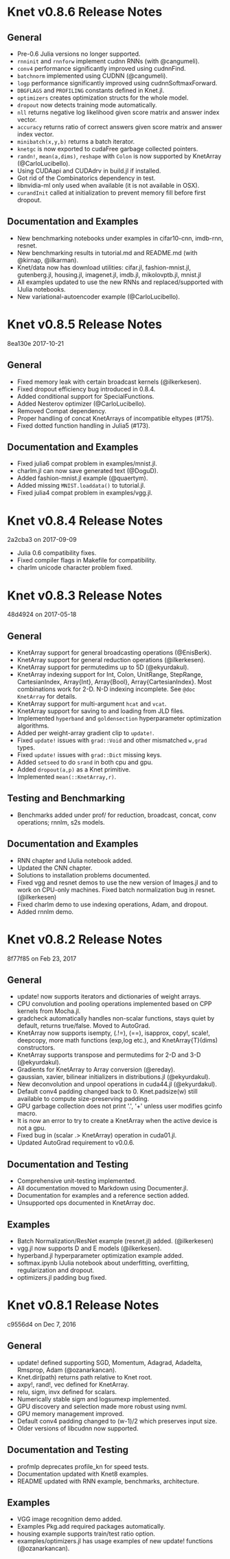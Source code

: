 Knet v0.8.6 Release Notes
=========================

General
-------
* Pre-0.6 Julia versions no longer supported.
* `rnninit` and `rnnforw` implement cudnn RNNs (with @cangumeli).
* `conv4` performance significantly improved using cudnnFind.
* `batchnorm` implemented using CUDNN (@cangumeli).
* `logp` performance significantly improved using cudnnSoftmaxForward.
* `DBGFLAGS` and `PROFILING` constants defined in Knet.jl.
* `optimizers` creates optimization structs for the whole model.
* `dropout` now detects training mode automatically.
* `nll` returns negative log likelihood given score matrix and answer index vector.
* `accuracy` returns ratio of correct answers given score matrix and answer index vector.
* `minibatch(x,y,b)` returns a batch iterator.
* `knetgc` is now exported to cudaFree garbage collected pointers.
* `randn!`, `mean(a,dims)`, `reshape` with `Colon` is now supported by KnetArray (@CarloLucibello).
* Using CUDAapi and CUDAdrv in build.jl if installed.
* Got rid of the Combinatorics dependency in test.
* libnvidia-ml only used when available (it is not available in OSX).
* `curandInit` called at initialization to prevent memory fill before first dropout.

Documentation and Examples
--------------------------
* New benchmarking notebooks under examples in cifar10-cnn, imdb-rnn, resnet.
* New benchmarking results in tutorial.md and README.md (with @kirnap, @ilkarman).
* Knet/data now has download utilities: cifar.jl, fashion-mnist.jl, gutenberg.jl, housing.jl, imagenet.jl, imdb.jl, mikolovptb.jl, mnist.jl
* All examples updated to use the new RNNs and replaced/supported with IJulia notebooks.
* New variational-autoencoder example (@CarloLucibello).


Knet v0.8.5 Release Notes
=========================
8ea130e 2017-10-21

General
-------
* Fixed memory leak with certain broadcast kernels (@ilkerkesen).
* Fixed dropout efficiency bug introduced in 0.8.4.
* Added conditional support for SpecialFunctions.
* Added Nesterov optimizer (@CarloLucibello).
* Removed Compat dependency.
* Proper handling of concat KnetArrays of incompatible eltypes (#175).
* Fixed dotted function handling in Julia5 (#173).

Documentation and Examples
--------------------------
* Fixed julia6 compat problem in examples/mnist.jl.
* charlm.jl can now save generated text (@DoguD).
* Added fashion-mnist.jl example (@quaertym).
* Added missing `MNIST.loaddata()` to tutorial.jl.
* Fixed julia4 compat problem in examples/vgg.jl.


Knet v0.8.4 Release Notes
=========================
2a2cba3 on 2017-09-09

* Julia 0.6 compatibility fixes.
* Fixed compiler flags in Makefile for compatibility.
* charlm unicode character problem fixed.


Knet v0.8.3 Release Notes
=========================
48d4924 on 2017-05-18

General
-------
* KnetArray support for general broadcasting operations (@EnisBerk).
* KnetArray support for general reduction operations (@ilkerkesen).
* KnetArray support for permutedims up to 5D (@ekyurdakul).
* KnetArray indexing support for Int, Colon, UnitRange, StepRange, CartesianIndex, Array{Int}, Array{Bool}, Array{CartesianIndex}. Most combinations work for 2-D.  N-D indexing incomplete.  See `@doc KnetArray` for details.
* KnetArray support for multi-argument `hcat` and `vcat`.
* KnetArray support for saving to and loading from JLD files.
* Implemented `hyperband` and `goldensection` hyperparameter optimization algorithms.
* Added per weight-array gradient clip to `update!`.
* Fixed `update!` issues with `grad::Void` and other mismatched `w,grad` types.
* Fixed `update!` issues with `grad::Dict` missing keys.
* Added `setseed` to do `srand` in both cpu and gpu.
* Added `dropout(a,p)` as a Knet primitive.
* Implemented `mean(::KnetArray,r)`.

Testing and Benchmarking
------------------------
* Benchmarks added under prof/ for reduction, broadcast, concat, conv operations; rnnlm, s2s models.

Documentation and Examples
--------------------------
* RNN chapter and IJulia notebook added.
* Updated the CNN chapter.
* Solutions to installation problems documented.
* Fixed vgg and resnet demos to use the new version of Images.jl and to work on CPU-only machines. Fixed batch normalization bug in resnet. (@ilkerkesen)
* Fixed charlm demo to use indexing operations, Adam, and dropout.
* Added rnnlm demo.


Knet v0.8.2 Release Notes
=========================
8f77f85 on Feb 23, 2017

General
-------
* update! now supports iterators and dictionaries of weight arrays.
* CPU convolution and pooling operations implemented based on CPP kernels from Mocha.jl.
* gradcheck automatically handles non-scalar functions, stays quiet by default, returns true/false. Moved to AutoGrad.
* KnetArray now supports isempty, (.!=), (==), isapprox, copy!, scale!, deepcopy, more math functions (exp,log etc.), and KnetArray{T}(dims) constructors.
* KnetArray supports transpose and permutedims for 2-D and 3-D (@ekyurdakul).
* Gradients for KnetArray to Array conversion (@ereday).
* gaussian, xavier, bilinear initializers in distributions.jl (@ekyurdakul).
* New deconvolution and unpool operations in cuda44.jl (@ekyurdakul).
* Default conv4 padding changed back to 0. Knet.padsize(w) still available to compute size-preserving padding.
* GPU garbage collection does not print '.', '+' unless user modifies gcinfo macro.
* It is now an error to try to create a KnetArray when the active device is not a gpu.
* Fixed bug in (scalar .> KnetArray) operation in cuda01.jl.
* Updated AutoGrad requirement to v0.0.6.

Documentation and Testing
-------------------------
* Comprehensive unit-testing implemented.
* All documentation moved to Markdown using Documenter.jl.
* Documentation for examples and a reference section added.
* Unsupported ops documented in KnetArray doc.

Examples
--------
* Batch Normalization/ResNet example (resnet.jl) added. (@ilkerkesen)
* vgg.jl now supports D and E models (@ilkerkesen).
* hyperband.jl hyperparameter optimization example added.
* softmax.ipynb IJulia notebook about underfitting, overfitting, regularization and dropout.
* optimizers.jl padding bug fixed.


Knet v0.8.1 Release Notes
=========================
c9556d4 on Dec 7, 2016

General
-------

* update! defined supporting SGD, Momentum, Adagrad, Adadelta, Rmsprop, Adam (@ozanarkancan).
* Knet.dir(path) returns path relative to Knet root.
* axpy!, rand!, vec defined for KnetArray.
* relu, sigm, invx defined for scalars.
* Numerically stable sigm and logsumexp implemented.
* GPU discovery and selection made more robust using nvml.
* GPU memory management improved.
* Default conv4 padding changed to (w-1)/2 which preserves input size.
* Older versions of libcudnn now supported.

Documentation and Testing
-------------------------

* profmlp deprecates profile_kn for speed tests.
* Documentation updated with Knet8 examples.
* README updated with RNN example, benchmarks, architecture.

Examples
--------

* VGG image recognition demo added.
* Examples Pkg.add required packages automatically.
* housing example supports train/test ratio option.
* examples/optimizers.jl has usage examples of new update! functions (@ozanarkancan).
